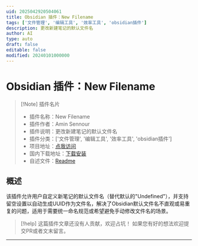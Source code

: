 ```yaml
---
uid: 2025042920504061
title: Obsidian 插件：New Filename
tags: ['文件管理', '编辑工具', '效率工具', 'obsidian插件']
description: 更改新建笔记的默认文件名
author: AI
type: auto
draft: false
editable: false
modified: 20240101000000
---
```


# Obsidian 插件：New Filename

> [!Note] 插件名片
> - 插件名称：New Filename
> - 插件作者：Amin Sennour
> - 插件说明：更改新建笔记的默认文件名
> - 插件分类：['文件管理', '编辑工具', '效率工具', 'obsidian插件']
> - 项目地址：[点我访问](https://github.com/TheLoneWanderer4/obsidian-uuid-title)
> - 国内下载地址：[下载安装](https://pkmer.cn/products/plugin/pluginMarket/?new-file-name)
> - 自述文件：[Readme](https://ghproxy.net/https://raw.githubusercontent.com/TheLoneWanderer4/obsidian-uuid-title/master/README.md)



## 概述

该插件允许用户自定义新笔记的默认文件名（替代默认的"Undefined"），并支持留空设置以自动生成UUID作为文件名，解决了Obsidian默认文件名不直观或易重复的问题，适用于需要统一命名规范或希望避免手动修改文件名的场景。


> [!help] 
> 这篇插件文章还没有人贡献，欢迎占坑！
> 如果您有好的想法欢迎提交PR或者文末留言。
> 

---



